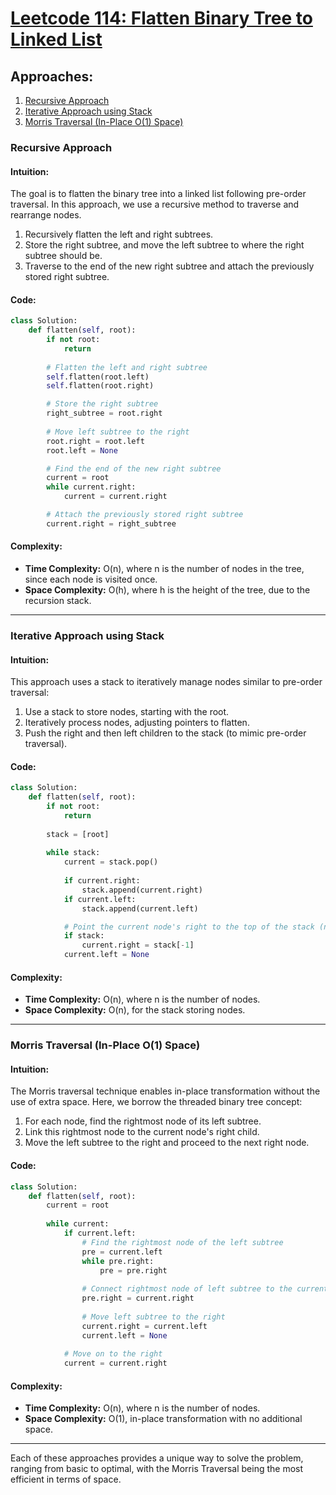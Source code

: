 # [Leetcode 114: Flatten Binary Tree to Linked List](https://leetcode.com/problems/flatten-binary-tree-to-linked-list/)

## Approaches:
1. [Recursive Approach](#recursive-approach)
2. [Iterative Approach using Stack](#iterative-approach-using-stack)
3. [Morris Traversal (In-Place O(1) Space)](#morris-traversal-in-place)

### Recursive Approach

#### Intuition:
The goal is to flatten the binary tree into a linked list following pre-order traversal. In this approach, we use a recursive method to traverse and rearrange nodes.

1. Recursively flatten the left and right subtrees.
2. Store the right subtree, and move the left subtree to where the right subtree should be.
3. Traverse to the end of the new right subtree and attach the previously stored right subtree.

#### Code:
```python
class Solution:
    def flatten(self, root):
        if not root:
            return
        
        # Flatten the left and right subtree
        self.flatten(root.left)
        self.flatten(root.right)

        # Store the right subtree
        right_subtree = root.right
        
        # Move left subtree to the right
        root.right = root.left
        root.left = None

        # Find the end of the new right subtree
        current = root
        while current.right:
            current = current.right

        # Attach the previously stored right subtree
        current.right = right_subtree
```

#### Complexity:
- **Time Complexity:** O(n), where n is the number of nodes in the tree, since each node is visited once.
- **Space Complexity:** O(h), where h is the height of the tree, due to the recursion stack.

---

### Iterative Approach using Stack

#### Intuition:
This approach uses a stack to iteratively manage nodes similar to pre-order traversal:

1. Use a stack to store nodes, starting with the root.
2. Iteratively process nodes, adjusting pointers to flatten.
3. Push the right and then left children to the stack (to mimic pre-order traversal).

#### Code:
```python
class Solution:
    def flatten(self, root):
        if not root:
            return
        
        stack = [root]
        
        while stack:
            current = stack.pop()
            
            if current.right:
                stack.append(current.right)
            if current.left:
                stack.append(current.left)

            # Point the current node's right to the top of the stack (next pre-order node)
            if stack:
                current.right = stack[-1]
            current.left = None
```

#### Complexity:
- **Time Complexity:** O(n), where n is the number of nodes.
- **Space Complexity:** O(n), for the stack storing nodes.

---

### Morris Traversal (In-Place O(1) Space)

#### Intuition:
The Morris traversal technique enables in-place transformation without the use of extra space. Here, we borrow the threaded binary tree concept:

1. For each node, find the rightmost node of its left subtree.
2. Link this rightmost node to the current node's right child.
3. Move the left subtree to the right and proceed to the next right node.

#### Code:
```python
class Solution:
    def flatten(self, root):
        current = root
        
        while current:
            if current.left:
                # Find the rightmost node of the left subtree
                pre = current.left
                while pre.right:
                    pre = pre.right
                
                # Connect rightmost node of left subtree to the current's right subtree
                pre.right = current.right
                
                # Move left subtree to the right
                current.right = current.left
                current.left = None
                
            # Move on to the right
            current = current.right
```

#### Complexity:
- **Time Complexity:** O(n), where n is the number of nodes.
- **Space Complexity:** O(1), in-place transformation with no additional space.

---

Each of these approaches provides a unique way to solve the problem, ranging from basic to optimal, with the Morris Traversal being the most efficient in terms of space.

